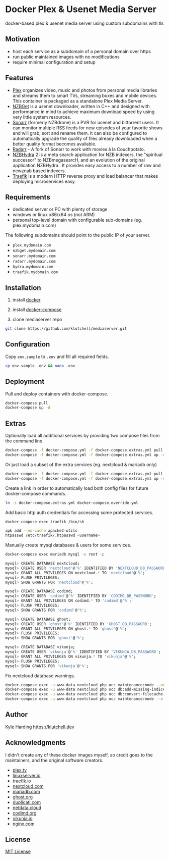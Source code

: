 # Docker Plex & Usenet Media Server #

docker-based plex & usenet media server using custom subdomains with tls

## Motivation

- host each service as a subdomain of a personal domain over https
- run public maintained images with no modifications
- require minimal configuration and setup

## Features

- [Plex](https://hub.docker.com/r/plexinc/pms-docker) organizes video, music and photos from personal media libraries and streams them to smart TVs, streaming boxes and mobile devices. This container is packaged as a standalone Plex Media Server.
- [NZBGet](https://hub.docker.com/r/linuxserver/nzbget/) is a usenet downloader, written in C++ and designed with performance in mind to achieve maximum download speed by using very little system resources.
- [Sonarr](https://hub.docker.com/r/linuxserver/sonarr/) (formerly NZBdrone) is a PVR for usenet and bittorrent users. It can monitor multiple RSS feeds for new episodes of your favorite shows and will grab, sort and rename them. It can also be configured to automatically upgrade the quality of files already downloaded when a better quality format becomes available.
- [Radarr](https://hub.docker.com/r/linuxserver/radarr/) - A fork of Sonarr to work with movies à la Couchpotato.
- [NZBHydra](https://hub.docker.com/r/linuxserver/hydra2/) 2 is a meta search application for NZB indexers, the "spiritual successor" to NZBmegasearcH, and an evolution of the original application NZBHydra . It provides easy access to a number of raw and newznab based indexers.
- [Traefik](https://hub.docker.com/_/traefik/) is a modern HTTP reverse proxy and load balancer that makes deploying microservices easy.

## Requirements

- dedicated server or PC with plenty of storage
- windows or linux x86/x64 os (not ARM)
- personal top-level domain with configurable sub-domains (eg. plex.mydomain.com)

The following subdomains should point to the public IP of your server.

- `plex.mydomain.com`
- `nzbget.mydomain.com`
- `sonarr.mydomain.com`
- `radarr.mydomain.com`
- `hydra.mydomain.com`
- `traefik.mydomain.com`

## Installation

1. install [docker](https://docs.docker.com/install/linux/docker-ce/debian/)

2. install [docker-compose](https://docs.docker.com/compose/install/#install-compose)

3. clone mediaserver repo

```bash
git clone https://github.com/klutchell/mediaserver.git
```

## Configuration

Copy `env.sample` to `.env` and fill all required fields.

```bash
cp env.sample .env && nano .env
```

## Deployment

Pull and deploy containers with docker-compose.

```bash
docker-compose pull
docker-compose up -d
```

## Extras

Optionally load all additional services by providing two compose files from the command line.

```bash
docker-compose -f docker-compose.yml -f docker-compose.extras.yml pull
docker-compose -f docker-compose.yml -f docker-compose.extras.yml up -d
```

Or just load a subset of the extra services (eg. nextcloud & mariadb only)

```bash
docker-compose -f docker-compose.yml -f docker-compose.extras.yml pull nextcloud mariadb
docker-compose -f docker-compose.yml -f docker-compose.extras.yml up -d nextcloud mariadb
```

Create a link in order to automatically load both config files for future docker-compose commands.

```bash
ln -s docker-compose.extras.yml docker-compose.override.yml
```

Add basic http auth credentials for accessing some protected services.

```bash
docker-compose exec traefik /bin/sh

apk add --no-cache apache2-utils
htpasswd /etc/traefik/.htpasswd <username>
```

Manually create mysql databases & users for some services.

```bash
docker-compose exec mariadb mysql -u root -p

mysql> CREATE DATABASE nextcloud;
mysql> CREATE USER 'nextcloud'@'%' IDENTIFIED BY 'NEXTCLOUD_DB_PASSWORD';
mysql> GRANT ALL PRIVILEGES ON nextcloud.* TO 'nextcloud'@'%';
mysql> FLUSH PRIVILEGES;
mysql> SHOW GRANTS FOR 'nextcloud'@'%';

mysql> CREATE DATABASE codimd;
mysql> CREATE USER 'codimd'@'%' IDENTIFIED BY 'CODIMD_DB_PASSWORD';
mysql> GRANT ALL PRIVILEGES ON codimd.* TO 'codimd'@'%';
mysql> FLUSH PRIVILEGES;
mysql> SHOW GRANTS FOR 'codimd'@'%';

mysql> CREATE DATABASE ghost;
mysql> CREATE USER 'ghost'@'%' IDENTIFIED BY 'GHOST_DB_PASSWORD';
mysql> GRANT ALL PRIVILEGES ON ghost.* TO 'ghost'@'%';
mysql> FLUSH PRIVILEGES;
mysql> SHOW GRANTS FOR 'ghost'@'%';

mysql> CREATE DATABASE vikunja;
mysql> CREATE USER 'vikunja'@'%' IDENTIFIED BY 'VIKUNJA_DB_PASSWORD';
mysql> GRANT ALL PRIVILEGES ON vikunja.* TO 'vikunja'@'%';
mysql> FLUSH PRIVILEGES;
mysql> SHOW GRANTS FOR 'vikunja'@'%';
```

Fix nextcloud database warnings.

```bash
docker-compose exec -u www-data nextcloud php occ maintenance:mode --on
docker-compose exec -u www-data nextcloud php occ db:add-missing-indices
docker-compose exec -u www-data nextcloud php occ db:convert-filecache-bigint
docker-compose exec -u www-data nextcloud php occ maintenance:mode --off
```

## Author

Kyle Harding <https://klutchell.dev>

## Acknowledgments

I didn't create any of these docker images myself, so credit goes to the
maintainers, and the original software creators.

- [plex.tv](https://plex.tv/)
- [linuxserver.io](https://linuxserver.io/)
- [traefik.io](https://traefik.io/)
- [nextcloud.com](https://nextcloud.com/)
- [mariadb.com](https://mariadb.com/)
- [ghost.org](https://ghost.org/)
- [duplicati.com](https://www.duplicati.com/)
- [netdata.cloud](https://www.netdata.cloud/)
- [codimd.org](https://codimd.org)
- [vikunja.io](https://vikunja.io)
- [nginx.com](https://nginx.com)

## License

[MIT License](./LICENSE)
